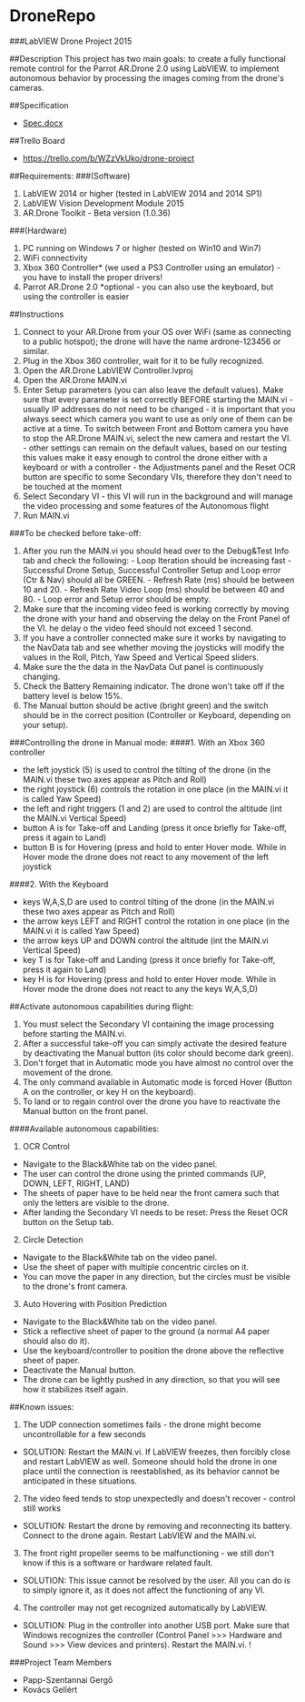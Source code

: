 # DroneRepo
###LabVIEW Drone Project 2015

##Description
This project has two main goals:
to create a fully functional remote control for the Parrot AR.Drone 2.0 using LabVIEW.
to implement autonomous behavior by processing the images coming from the drone's cameras.

##Specification
- <a href="https://www.dropbox.com/s/7estgierg64nhdo/Spec.docx?dl=0">Spec.docx</a>

##Trello Board
- https://trello.com/b/WZzVkUko/drone-project

##Requirements:
###(Software)
  1. LabVIEW 2014 or higher (tested in LabVIEW 2014 and 2014 SP1)
  2. LabVIEW Vision Development Module 2015
  3. AR.Drone Toolkit - Beta version (1.0.36)

###(Hardware)
  1. PC running on Windows 7 or higher (tested on Win10 and Win7)
  2. WiFi connectivity
  3. Xbox 360 Controller* (we used a PS3 Controller using an emulator) - you have to install the proper drivers!
  4. Parrot AR.Drone 2.0
*optional - you can also use the keyboard, but using the controller is easier

##Instructions
  1. Connect to your AR.Drone from your OS over WiFi (same as connecting to a public hotspot); the drone will have the name ardrone-123456 or similar.
  2. Plug in the Xbox 360 controller, wait for it to be fully recognized.
  3. Open the AR.Drone LabVIEW Controller.lvproj
  4. Open the AR.Drone MAIN.vi
  5. Enter Setup parameters (you can also leave the default values). Make sure that every parameter is set correctly BEFORE starting the MAIN.vi
    - usually IP addresses do not need to be changed
    - it is important that you always seect which camera you want to use as only one of them can be active at a time. To switch between Front and Bottom camera you have to stop the AR.Drone MAIN.vi, select the new camera and restart the VI.
    - other settings can remain on the default values, based on our testing this values make it easy enough to control the drone either with a keyboard or with a controller
    - the Adjustments panel and the Reset OCR button are specific to some Secondary VIs, therefore they don't need to be touched at the moment
  6. Select Secondary VI - this VI will run in the background and will manage the video processing and some features of the Autonomous flight
  7. Run MAIN.vi

###To be checked before take-off:
  1. After you run the MAIN.vi you should head over to the Debug&Test Info tab and check the following:
    - Loop Iteration should be increasing fast
    - Successful Drone Setup, Successful Controller Setup and Loop error (Ctr & Nav) should all be GREEN.
    - Refresh Rate (ms) should be between 10 and 20.
    - Refresh Rate Video Loop (ms) should be between 40 and 80.
    - Loop error and Setup error should be empty.
  2. Make sure that the incoming video feed is working correctly by moving the drone with your hand and observing the delay on the Front Panel of the VI. he delay o the video feed should not exceed 1 second.
  3. If you have a controller connected make sure it works by navigating to the NavData tab and see whether moving the joysticks will modify the values in the Roll, Pitch, Yaw Speed and Vertical Speed sliders.
  4. Make sure the the data in the NavData Out panel is continuously changing.
  5. Check the Battery Remaining indicator. The drone won't take off if the battery level is below 15%.
  6. The Manual button should be active (bright green) and the switch should be in the correct position (Controller or Keyboard, depending on your setup).

###Controlling the drone in Manual mode:
####1. With an Xbox 360 controller
- the left joystick (5) is used to control the tilting of the drone (in the MAIN.vi these two axes appear as Pitch and Roll)
- the right joystick (6) controls the rotation in one place (in the MAIN.vi it is called Yaw Speed)
- the left and right triggers (1 and 2) are used to control the altitude (int the MAIN.vi Vertical Speed)
- button A is for Take-off and Landing (press it once briefly for Take-off, press it again to Land)
- button B is for Hovering (press and hold to enter Hover mode. While in Hover mode the drone does not react to any movement of the left joystick

####2. With the Keyboard
- keys W,A,S,D are used to control tilting of the drone (in the MAIN.vi these two axes appear as Pitch and Roll)
- the arrow keys LEFT and RIGHT control the rotation in one place (in the MAIN.vi it is called Yaw Speed)
- the arrow keys UP and DOWN control the altitude (int the MAIN.vi Vertical Speed)
- key T is for Take-off and Landing (press it once briefly for Take-off, press it again to Land)
- key H is for Hovering (press and hold to enter Hover mode. While in Hover mode the drone does not react to any the keys W,A,S,D)

##Activate autonomous capabilities during flight:
1. You must select the Secondary VI containing the image processing  before starting the MAIN.vi.
2. After a successful take-off you can simply activate the desired feature by deactivating the Manual button (its color should become dark green).
3. Don't forget that in Automatic mode you have almost no control over the movement of the drone.
4. The only command available in Automatic mode is forced Hover (Button A on the controller, or key H on the keyboard).
5. To land or to regain control over the drone you have to reactivate the Manual button on the front panel.

####Available autonomous capabilities:
1. OCR Control
  - Navigate to the Black&White tab on the video panel.
  - The user can control the drone using the printed commands (UP, DOWN, LEFT, RIGHT, LAND)
  - The sheets of paper have to be held near the front camera such that only the letters are visible to the drone.
  - After landing the Secondary VI needs to be reset: Press the Reset OCR button on the Setup tab.
2. Circle Detection
  - Navigate to the Black&White tab on the video panel.
  - Use the sheet of paper with multiple concentric circles on it.
  - You can move the paper in any direction, but the circles must be visible to the drone's front camera.
3. Auto Hovering with Position Prediction
  - Navigate to the Black&White tab on the video panel.
  - Stick a reflective sheet of paper to the ground (a normal A4 paper should also do it).
  - Use the keyboard/controller to position the drone above the reflective sheet of paper.
  - Deactivate the Manual button.
  - The drone can be lightly pushed in any direction, so that you will see how it stabilizes itself again.

##Known issues:
1. The UDP connection sometimes fails - the drone might become uncontrollable for a few seconds
 - SOLUTION: Restart the MAIN.vi. If LabVIEW freezes, then forcibly close and restart LabVIEW as well. Someone should hold the drone in one place until the connection is reestablished, as its behavior cannot be anticipated in these situations.
2. The video feed tends to stop unexpectedly and doesn't recover - control still works
 - SOLUTION: Restart the drone by removing and reconnecting its battery. Connect to the drone again. Restart LabVIEW and the MAIN.vi.
3. The front right propeller seems to be malfunctioning - we still don't know if this is a software or hardware related fault.
 - SOLUTION: This issue cannot be resolved by the user. All you can do is to simply ignore it, as it does not affect the functioning of any VI.
4. The controller may not get recognized automatically by LabVIEW.
 - SOLUTION: Plug in the controller into another USB port. Make sure that Windows recognizes the controller (Control Panel >>> Hardware and Sound >>> View devices and printers). Restart the MAIN.vi. !

###Project Team Members
- Papp-Szentannai Gergő
- Kovács Gellért
